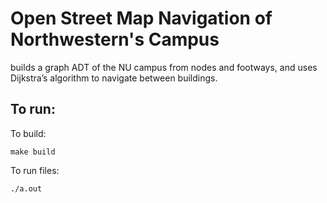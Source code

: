 # Open Street Map Navigation of Northwestern's Campus

builds a graph ADT of the NU campus from nodes and footways, and uses Dijkstra’s algorithm to navigate between buildings.

## To run:

To build:
````shell
make build
````

To run files:
````shell
./a.out
````

